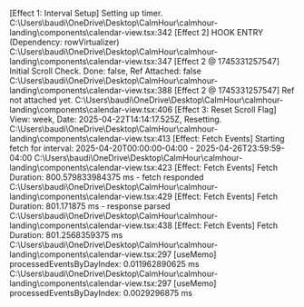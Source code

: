 [Effect 1: Interval Setup] Setting up timer.
C:\Users\baudi\OneDrive\Desktop\CalmHour\calmhour-landing\components\calendar-view.tsx:342 [Effect 2] HOOK ENTRY (Dependency: rowVirtualizer)
C:\Users\baudi\OneDrive\Desktop\CalmHour\calmhour-landing\components\calendar-view.tsx:347 [Effect 2 @ 1745331257547] Initial Scroll Check. Done: false, Ref Attached: false
C:\Users\baudi\OneDrive\Desktop\CalmHour\calmhour-landing\components\calendar-view.tsx:388 [Effect 2 @ 1745331257547] Ref not attached yet.
C:\Users\baudi\OneDrive\Desktop\CalmHour\calmhour-landing\components\calendar-view.tsx:406 [Effect 3: Reset Scroll Flag] View: week, Date: 2025-04-22T14:14:17.525Z, Resetting.
C:\Users\baudi\OneDrive\Desktop\CalmHour\calmhour-landing\components\calendar-view.tsx:413 [Effect: Fetch Events] Starting fetch for interval: 2025-04-20T00:00:00-04:00 - 2025-04-26T23:59:59-04:00
C:\Users\baudi\OneDrive\Desktop\CalmHour\calmhour-landing\components\calendar-view.tsx:423 [Effect: Fetch Events] Fetch Duration: 800.579833984375 ms - fetch responded
C:\Users\baudi\OneDrive\Desktop\CalmHour\calmhour-landing\components\calendar-view.tsx:429 [Effect: Fetch Events] Fetch Duration: 801.171875 ms - response parsed
C:\Users\baudi\OneDrive\Desktop\CalmHour\calmhour-landing\components\calendar-view.tsx:438 [Effect: Fetch Events] Fetch Duration: 801.2568359375 ms
C:\Users\baudi\OneDrive\Desktop\CalmHour\calmhour-landing\components\calendar-view.tsx:297 [useMemo] processedEventsByDayIndex: 0.011962890625 ms
C:\Users\baudi\OneDrive\Desktop\CalmHour\calmhour-landing\components\calendar-view.tsx:297 [useMemo] processedEventsByDayIndex: 0.0029296875 ms